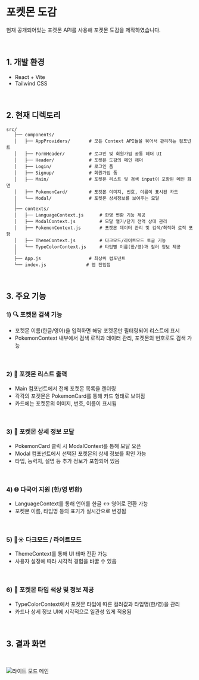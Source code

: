 # 포켓몬 도감

현재 공개되어있는 포켓몬 API를 사용해 포켓몬 도감을 제작하였습니다.

<br>

## 1. 개발 환경
   - React + Vite
   - Tailwind CSS

<br>

## 2. 현재 디렉토리
   ```
   src/
      ├── components/
      │   ├── AppProviders/       # 모든 Context API들을 묶어서 관리하는 컴포넌트
      │   ├── FormHeader/         # 로그인 및 회원가입 공통 헤더 UI
      │   ├── Header/             # 포켓몬 도감의 메인 헤더
      │   ├── Login/              # 로그인 폼
      │   ├── Signup/             # 회원가입 폼
      │   ├── Main/               # 포켓몬 리스트 및 검색 input이 포함된 메인 화면
      │   ├── PokemonCard/        # 포켓몬 이미지, 번호, 이름이 표시된 카드
      │   └── Modal/              # 포켓몬 상세정보를 보여주는 모달
      │
      ├── contexts/
      │   ├── LanguageContext.js      # 한영 변환 기능 제공
      │   ├── ModalContext.js         # 모달 열기/닫기 전역 상태 관리
      │   ├── PokemonContext.js       # 포켓몬 데이터 관리 및 검색/최적화 로직 포함
      │   ├── ThemeContext.js         # 다크모드/라이트모드 토글 기능
      │   └── TypeColorContext.js     # 타입별 이름(한/영)과 컬러 정보 제공
      │
      ├── App.js                  # 최상위 컴포넌트
      └── index.js               # 앱 진입점
   ```

   <br>

## 3. 주요 기능

   ### 1) 🔍 포켓몬 검색 기능
   - 포켓몬 이름(한글/영어)을 입력하면 해당 포켓몬만 필터링되어 리스트에 표시
   - PokemonContext 내부에서 검색 로직과 데이터 관리, 포켓몬의 번호로도 검색 가능
     
   <br>
    
   ### 2) 📃 포켓몬 리스트 출력
   - Main 컴포넌트에서 전체 포켓몬 목록을 렌더링
   - 각각의 포켓몬은 PokemonCard를 통해 카드 형태로 보여짐
   - 카드에는 포켓몬의 이미지, 번호, 이름이 표시됨
  
   <br>
   
   ### 3) 💬 포켓몬 상세 정보 모달
   - PokemonCard 클릭 시 ModalContext를 통해 모달 오픈
   - Modal 컴포넌트에서 선택된 포켓몬의 상세 정보를 확인 가능
   - 타입, 능력치, 설명 등 추가 정보가 포함되어 있음

   <br>
  
   ### 4) 🌐 다국어 지원 (한/영 변환)
   - LanguageContext를 통해 언어를 한글 ↔ 영어로 전환 가능
   - 포켓몬 이름, 타입명 등의 표기가 실시간으로 변경됨

   <br>

   ### 5) 🌙☀️ 다크모드 / 라이트모드
   - ThemeContext를 통해 UI 테마 전환 가능
   - 사용자 설정에 따라 시각적 경험을 바꿀 수 있음

   <br>

   ### 6) 🎨 포켓몬 타입 색상 및 정보 제공
   - TypeColorContext에서 포켓몬 타입에 따른 컬러값과 타입명(한/영)을 관리
   - 카드나 상세 정보 UI에 시각적으로 일관성 있게 적용됨

   <br>
  
## 3. 결과 화면

<br>

   ![라이트 모드 메인](https://github.com/user-attachments/assets/3dc87227-7c2d-423c-8396-05d060eccb98)

